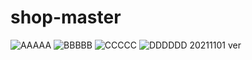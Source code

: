 # shop-master

![AAAAA](https://user-images.githubusercontent.com/33058284/143662240-a435155c-21cb-4952-a80e-a5411298e26c.PNG)
![BBBBB](https://user-images.githubusercontent.com/33058284/143662242-f66cee58-eb58-4706-8a33-c9d9b94a2f6a.PNG)
![CCCCC](https://user-images.githubusercontent.com/33058284/143662243-006d41ba-5fb3-4fcf-b399-dcbe012cef1c.PNG)
![DDDDDD](https://user-images.githubusercontent.com/33058284/143662244-25f15b77-bbaf-4beb-819c-85221c1fa453.PNG)
20211101 ver
